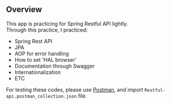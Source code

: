 ## Overview
This app is practicing for Spring Restful API lightly.<br>
Through this practice, I practiced:
- Spring Rest API
- JPA
- AOP for error handling
- How to set 'HAL browser'
- Documentation through Swagger
- Internationalization
- ETC

For testing these codes, please use [Postman](https://www.postman.com/), and import `Restful-api.postman_collection.json` file. 

